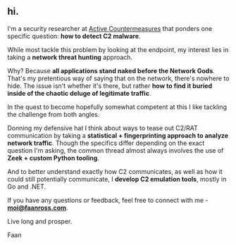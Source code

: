 ## hi.

I'm a security researcher at [Active Countermeasures](https://www.activecountermeasures.com) that ponders one specific question: **how to detect C2 malware**.

While most tackle this problem by looking at the endpoint, my interest lies in taking a **network threat hunting** approach.

Why? Because **all applications stand naked before the Network Gods**. That's my pretentious way of saying that on the network, there's nowhere to hide. The issue isn't whether it's there, but rather **how to find it buried inside of the chaotic deluge of legitimate traffic**.

In the quest to become hopefully somewhat competent at this I like tackling the challenge from both angles.

Donning my defensive hat I think about ways to tease out C2/RAT communication by taking a **statistical + fingerprinting approach to analyze network traffic**. Though the specifics differ depending on the exact question I'm asking, the common thread almost always involves the use of **Zeek + custom Python tooling**.

And to better understand exactly how C2 communicates, as well as how it could still potentially communicate, I **develop C2 emulation tools**, mostly in Go and .NET. 

If you have any questions or feedback, feel free to connect with me - **moi@faanross.com**. 

Live long and prosper.

Faan
